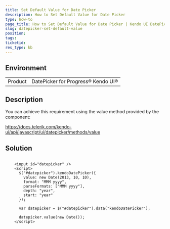 ```yaml
---
title: Set Default Value for Date Picker
description: How to Set Default Value for Date Picker
type: how-to
page_title: How to Set Default Value for Date Picker | Kendo UI DatePicker for jQuery
slug: datepicker-set-default-value
position: 
tags: 
ticketid: 
res_type: kb
---
```


## Environment
<table>
	<tbody>
		<tr>
			<td>Product</td>
			<td>DatePicker for Progress® Kendo UI®</td>
		</tr>
	</tbody>
</table>


## Description

You can achieve this requirement using the value method provided by the component:

https://docs.telerik.com/kendo-ui/api/javascript/ui/datepicker/methods/value

## Solution

```dojo
  
    <input id="datepicker" />
    <script>
      $("#datepicker").kendoDatePicker({
        value: new Date(2013, 10, 10),
        format: "MMM yyyy",
        parseFormats: ["MMM yyyy"],
        depth: "year",
        start: "year"
      });

      var datepicker = $("#datepicker").data("kendoDatePicker");

      datepicker.value(new Date());
    </script>

``` 
